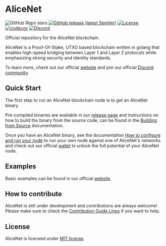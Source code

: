 # AliceNet

![GitHub Repo stars](https://img.shields.io/github/stars/alicenet/alicenet?style=social)
[![GitHub release (latest SemVer)](https://img.shields.io/github/v/release/alicenet/alicenet)](https://github.com/alicenet/alicenet/releases)
[![License](https://img.shields.io/github/license/alicenet/alicenet)](./LICENSE)
[![codecov](https://codecov.io/gh/alicenet/alicenet/branch/main/graph/badge.svg?token=B5RGO1P416)](https://codecov.io/gh/alicenet/alicenet)
[![Discord](https://img.shields.io/badge/Discord-7289DA?logo=discord&logoColor=white)](https://discord.gg/bkhW2KUWDu)

Official repository for the AliceNet blockchain.

AliceNet is a Proof-Of-Stake, UTXO based blockchain written in golang that enables high-speed bridging between Layer 1 and Layer 2 protocols while emphasizing strong security and identity standards.

To learn more, check out our official [website](https://www.alice.net/) and join our official [Discord community](https://discord.gg/bkhW2KUWDu).

## Quick Start

The first step to run an AliceNet blockchain node is to get an AliceNet binary.

Pre-compiled binaries are available in our [release page](https://github.com/alicenet/alicenet/releases) and instructions on how to build the binary from the source code, can be found in the [Building from Source](https://github.com/alicenet/alicenet/wiki/Dev%3A-Building) documentation.

Once you have an AliceNet binary, see the documentation [How to configure and run your node](./docs/CONFIGURE.md) to run your own node against one of AliceNet's networks and check out our official [wallet](https://github.com/alicenet/wallet) to unlock the full potential of your AliceNet node.

## Examples

Basic examples can be found in our official [website](https://www.alice.net/).

## How to contribute

AliceNet is still under development and contributions are always welcome! Please make sure to check the [Contribution Guide Lines](./CONTRIBUTING.md) if you want to help.

## License

AliceNet is licensed under [MIT license](./LICENSE).
